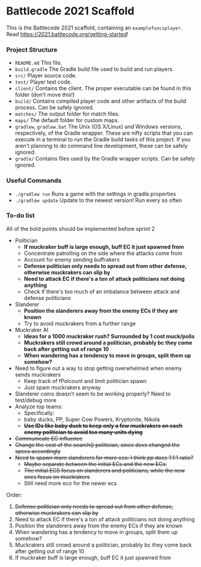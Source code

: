 # Battlecode 2021 Scaffold

This is the Battlecode 2021 scaffold, containing an `examplefuncsplayer`. Read https://2021.battlecode.org/getting-started!

### Project Structure

- `README.md`
    This file.
- `build.gradle`
    The Gradle build file used to build and run players.
- `src/`
    Player source code.
- `test/`
    Player test code.
- `client/`
    Contains the client. The proper executable can be found in this folder (don't move this!)
- `build/`
    Contains compiled player code and other artifacts of the build process. Can be safely ignored.
- `matches/`
    The output folder for match files.
- `maps/`
    The default folder for custom maps.
- `gradlew`, `gradlew.bat`
    The Unix (OS X/Linux) and Windows versions, respectively, of the Gradle wrapper. These are nifty scripts that you can execute in a terminal to run the Gradle build tasks of this project. If you aren't planning to do command line development, these can be safely ignored.
- `gradle/`
    Contains files used by the Gradle wrapper scripts. Can be safely ignored.


### Useful Commands

- `./gradlew run`
    Runs a game with the settings in gradle.properties
- `./gradlew update`
    Update to the newest version! Run every so often


### To-do list

All of the bold points should be implemented before sprint 2

- Politician
    - **If muckraker buff is large enough, buff EC it just spawned from**
    - Concentrate patrolling on the side where the attacks come from
    - Account for enemy sending buffrakers
    - **Defense politician only needs to spread out from other defense, otherwise muckrakers can slip by**
    - **Need to attack EC if there's a ton of attack politicians not doing anything**
    - Check if there's too much of an imbalance between attack and defense politicians
- Slanderer
    - **Position the slanderers away from the enemy ECs if they are known**
    - Try to avoid muckrakers from a further range
- Muckraker AI
    - __Ideas for a 1000 muckraker rush? Surrounded by 1 cost muck/polis__
    - **Muckrakers still crowd around a politician, probably bc they come back after getting out of range 10**
    - **When wandering has a tendency to move in groups, split them up somehow?**
- Need to figure out a way to stop getting overwhelmed when enemy sends muckrakers
    - Keep track of fPolcount and limit politician spawn
    - Just spam muckrakers anyway
- Slanderer coms doesn't seem to be working properly? Need to test/debug more
- Analyze top teams:
    - Specifically:
    - baby ducks, PP, Super Cow Powers, Kryptonite, Nikola
    - ~~**Use IDs like baby duck to keep only a few muckrakers on each enemy politician to avoid too many units dying**~~
- ~~Communicate EC influence~~
- ~~Change the cost of the search() politician, since devs changed the specs accordingly~~
- ~~Need to spawn more slanderers for more eco: I think pp does 1:1:1 ratio?~~
    - ~~Maybe separate between the initial ECs and the new ECs:~~
    - ~~The initial ECS focus on slanderers and politicians, while the new ones focus on muckrakers~~
    - Still need more eco for the newer ecs

Order:
1. ~~Defense politician only needs to spread out from other defense, otherwise muckrakers can slip by~~
2. Need to attack EC if there's a ton of attack politicians not doing anything
3. Position the slanderers away from the enemy ECs if they are known
4. When wandering has a tendency to move in groups, split them up somehow?
5. Muckrakers still crowd around a politician, probably bc they come back after getting out of range 10
6. If muckraker buff is large enough, buff EC it just spawned from
